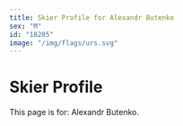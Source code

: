 ```yaml
---
title: Skier Profile for Alexandr Butenko
sex: "M"
id: "18205"
image: "/img/flags/urs.svg" 
---
```


# Skier Profile

This page is for: Alexandr Butenko.
    